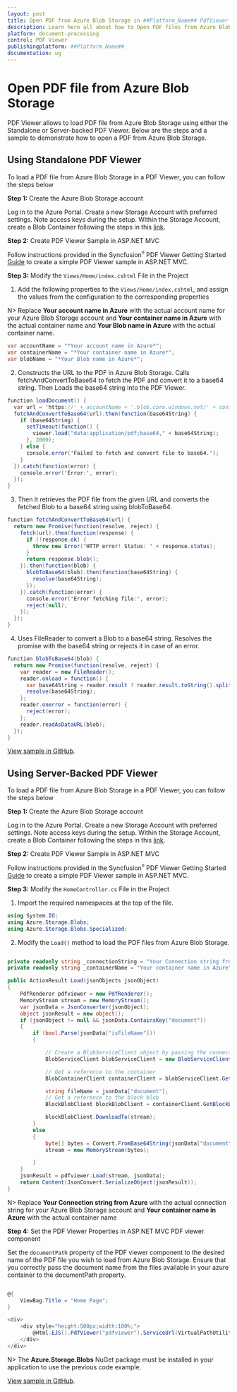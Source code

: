 ```yaml
---
layout: post
title: Open PDF from Azure Blob Storage in ##Platform_Name## PdfViewer | Syncfusion
description: Learn here all about how to Open PDF files from Azure Blob Storage in ASP.NET MVC PDF Viewer component of Syncfusion Essential JS 2 and more.
platform: document-processing
control: PDF Viewer
publishingplatform: ##Platform_Name##
documentation: ug
---
```


# Open PDF file from Azure Blob Storage

PDF Viewer allows to load PDF file from Azure Blob Storage using either the Standalone or Server-backed PDF Viewer. Below are the steps and a sample to demonstrate how to open a PDF from Azure Blob Storage.

## Using Standalone PDF Viewer

To load a PDF file from Azure Blob Storage in a PDF Viewer, you can follow the steps below

**Step 1:** Create the Azure Blob Storage account

Log in to the Azure Portal. Create a new Storage Account with preferred settings. Note access keys during the setup. Within the Storage Account, create a Blob Container following the steps in this [link](https://learn.microsoft.com/en-us/azure/storage/common/storage-account-create?toc=%2Fazure%2Fstorage%2Fblobs%2Ftoc.json&tabs=azure-portal).

**Step 2:** Create PDF Viewer Sample in ASP.NET MVC

Follow instructions provided in the Syncfusion<sup style="font-size:70%">&reg;</sup> PDF Viewer Getting Started [Guide](https://help.syncfusion.com/document-processing/pdf/pdf-viewer/asp-net-mvc/getting-started/-with-server-backed#integrate-pdf-viewer-into-an-aspnet-mvc-application) to create a simple PDF Viewer sample in ASP.NET MVC.

**Step 3:** Modify the `Views/Home/index.cshtml` File in the Project

1. Add the following properties to the `Views/Home/index.cshtml`, and assign the values from the configuration to the corresponding properties

N> Replace **Your account name in Azure** with the actual account name for your Azure Blob Storage account and **Your container name in Azure** with the actual container name and **Your Blob name in Azure** with the actual container name.

```csharp
var accountName = "*Your account name in Azure*";
var containerName = "*Your container name in Azure*";
var blobName = "*Your Blob name in Azure*";
```

2. Constructs the URL to the PDF in Azure Blob Storage. Calls fetchAndConvertToBase64 to fetch the PDF and convert it to a base64 string. Then Loads the base64 string into the PDF Viewer.

```csharp
function loadDocument() {
  var url = 'https://' + accountName + '.blob.core.windows.net/' + containerName + '/' + blobName;
  fetchAndConvertToBase64(url).then(function(base64String) {
    if (base64String) {
      setTimeout(function() {
        viewer.load("data:application/pdf;base64," + base64String);
      }, 2000);
    } else {
      console.error('Failed to fetch and convert file to base64.');
    }
  }).catch(function(error) {
    console.error('Error:', error);
  });
}
```

3. Then it retrieves the PDF file from the given URL and converts the fetched Blob to a base64 string using blobToBase64.

```csharp
function fetchAndConvertToBase64(url) {
  return new Promise(function(resolve, reject) {
    fetch(url).then(function(response) {
      if (!response.ok) {
        throw new Error('HTTP error! Status: ' + response.status);
      }
      return response.blob();
    }).then(function(blob) {
      blobToBase64(blob).then(function(base64String) {
        resolve(base64String);
      });
    }).catch(function(error) {
      console.error('Error fetching file:', error);
      reject(null);
    });
  });
}
```

4. Uses FileReader to convert a Blob to a base64 string. Resolves the promise with the base64 string or rejects it in case of an error.

```csharp
function blobToBase64(blob) {
  return new Promise(function(resolve, reject) {
    var reader = new FileReader();
    reader.onload = function() {
      var base64String = reader.result ? reader.result.toString().split(',')[1] : '';
      resolve(base64String);
    };
    reader.onerror = function(error) {
      reject(error);
    };
    reader.readAsDataURL(blob);
  });
}
```

[View sample in GitHub](https://github.com/SyncfusionExamples/open-save-pdf-documents-in-azure-blob-storage/tree/master/Open%20and%20Save%20PDF%20in%20Azure%20Blob%20Storage%20using%20Standalone).

## Using Server-Backed PDF Viewer

To load a PDF file from Azure Blob Storage in a PDF Viewer, you can follow the steps below

**Step 1:** Create the Azure Blob Storage account

Log in to the Azure Portal. Create a new Storage Account with preferred settings. Note access keys during the setup. Within the Storage Account, create a Blob Container following the steps in this [link](https://learn.microsoft.com/en-us/azure/storage/common/storage-account-create?toc=%2Fazure%2Fstorage%2Fblobs%2Ftoc.json&tabs=azure-portal).

**Step 2:** Create PDF Viewer Sample in ASP.NET MVC

Follow instructions provided in the Syncfusion<sup style="font-size:70%">&reg;</sup> PDF Viewer Getting Started [Guide](https://help.syncfusion.com/document-processing/pdf/pdf-viewer/asp-net-mvc/getting-started/-with-server-backed#integrate-pdf-viewer-into-an-aspnet-mvc-application) to create a simple PDF Viewer sample in ASP.NET MVC.

**Step 3:** Modify the `HomeController.cs` File in the Project

1. Import the required namespaces at the top of the file.

```csharp
using System.IO;
using Azure.Storage.Blobs;
using Azure.Storage.Blobs.Specialized;
```

2. Modify the `Load()` method to load the PDF files from Azure Blob Storage.

```csharp

private readonly string _connectionString = "Your Connection string from Azure";
private readonly string _containerName = "Your container name in Azure";

public ActionResult Load(jsonObjects jsonObject)
{
    PdfRenderer pdfviewer = new PdfRenderer();
    MemoryStream stream = new MemoryStream();
    var jsonData = JsonConverter(jsonObject);
    object jsonResult = new object();
    if (jsonObject != null && jsonData.ContainsKey("document"))
    {
        if (bool.Parse(jsonData["isFileName"]))
        {

            // Create a BlobServiceClient object by passing the connection string.
            BlobServiceClient blobServiceClient = new BlobServiceClient(_connectionString);

            // Get a reference to the container
            BlobContainerClient containerClient = blobServiceClient.GetBlobContainerClient(_containerName);

            string fileName = jsonData["document"];
            // Get a reference to the block blob
            BlockBlobClient blockBlobClient = containerClient.GetBlockBlobClient(fileName);

            blockBlobClient.DownloadTo(stream);
        }
        else
        {
            byte[] bytes = Convert.FromBase64String(jsonData["document"]);
            stream = new MemoryStream(bytes);

        }
    }
    jsonResult = pdfviewer.Load(stream, jsonData);
    return Content(JsonConvert.SerializeObject(jsonResult));
}

```

N> Replace **Your Connection string from Azure** with the actual connection string for your Azure Blob Storage account and **Your container name in Azure** with the actual container name

**Step 4:** Set the PDF Viewer Properties in ASP.NET MVC PDF viewer component

Set the `documentPath` property of the PDF viewer component to the desired name of the PDF file you wish to load from Azure Blob Storage. Ensure that you correctly pass the document name from the files available in your azure container to the documentPath property.

```csharp

@{
    ViewBag.Title = "Home Page";
}

<div>
    <div style="height:500px;width:100%;">
        @Html.EJS().PdfViewer("pdfviewer").ServiceUrl(VirtualPathUtility.ToAbsolute("~/Home/")).DocumentPath("PDF_Succinctly.pdf").Render()
    </div>
</div>

```

N> The **Azure.Storage.Blobs** NuGet package must be installed in your application to use the previous code example.

[View sample in GitHub](https://github.com/SyncfusionExamples/open-save-pdf-documents-in-azure-blob-storage/tree/master/Open%20and%20Save%20PDF%20in%20Azure%20Blob%20Storage%20using%20Server-Backend).